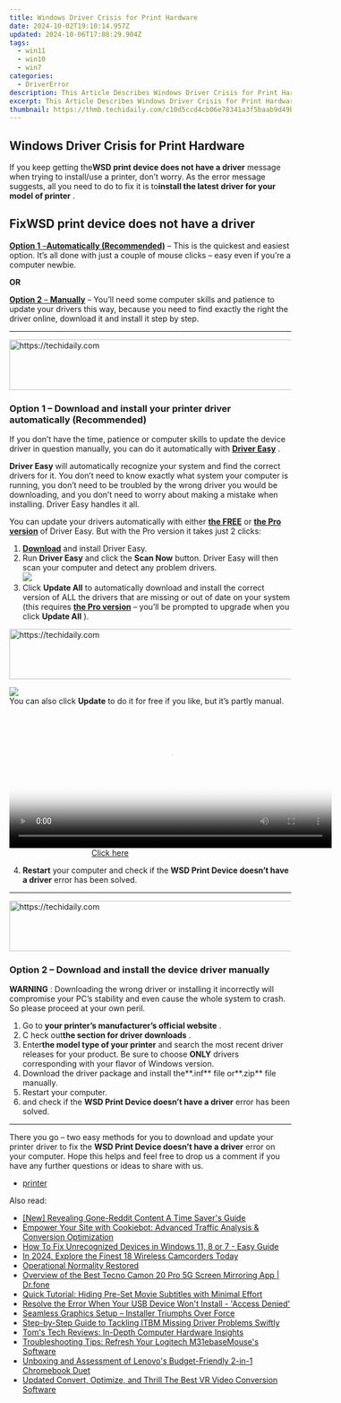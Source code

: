 ```yaml
---
title: Windows Driver Crisis for Print Hardware
date: 2024-10-02T19:10:14.957Z
updated: 2024-10-06T17:08:29.904Z
tags:
  - win11
  - win10
  - win7
categories:
  - DriverError
description: This Article Describes Windows Driver Crisis for Print Hardware
excerpt: This Article Describes Windows Driver Crisis for Print Hardware
thumbnail: https://thmb.techidaily.com/c10d5ccd4cb06e78341a3f5baab9d49b6bafa6bc56839eb08156ddb3e8984bdd.jpg
---
```


## Windows Driver Crisis for Print Hardware

 If you keep getting the**WSD print device does not have a driver** message when trying to install/use a printer, don’t worry. As the error message suggests, all you need to do to fix it is to**install the latest driver for your model of printer** .

## Fix**WSD print device does not have a driver**

[**Option 1** –**Automatically (Recommended)**](#O1) – This is the quickest and easiest option. It’s all done with just a couple of mouse clicks – easy even if you’re a computer newbie.

**OR**

[**Option 2** – **Manually**](https://my-balance-meals.pxf.io/1r0rrg) – You’ll need some computer skills and patience to update your drivers this way, because you need to find exactly the right the driver online, download it and install it step by step.

---

<!-- affiliate ads begin -->
<a href="https://appsumo.8odi.net/c/5597632/2049383/7443" target="_top" id="2049383">
  <img src="//a.impactradius-go.com/display-ad/7443-2049383" border="0" alt="https://techidaily.com" width="728" height="90"/>
</a>
<img height="0" width="0" src="https://appsumo.8odi.net/i/5597632/2049383/7443" style="position:absolute;visibility:hidden;" border="0" />
<!-- affiliate ads end -->

### Option 1 – Download and install your printer driver automatically (Recommended)

 If you don’t have the time, patience or computer skills to update the device driver in question manually, you can do it automatically with **[Driver Easy](https://tools.techidaily.com/drivereasy/download/)**  .

**Driver Easy** will automatically recognize your system and find the correct drivers for it. You don’t need to know exactly what system your computer is running, you don’t need to be troubled by the wrong driver you would be downloading, and you don’t need to worry about making a mistake when installing. Driver Easy handles it all.

 You can update your drivers automatically with either **[the FREE](https://tools.techidaily.com/drivereasy/download/)**  or **[the Pro version](https://tools.techidaily.com/drivereasy/download/)**  of Driver Easy. But with the Pro version it takes just 2 clicks:

1. **[Download](https://tools.techidaily.com/drivereasy/download/)**  and install Driver Easy.
2. Run **Driver Easy**  and click the **Scan Now**  button. Driver Easy will then scan your computer and detect any problem drivers.  
![](https://images.drivereasy.com/wp-content/uploads/2018/10/img_5bd2859b6aeff.jpg)
3. Click **Update All**  to automatically download and install the correct version of ALL the drivers that are missing or out of date on your system (this requires **[the Pro version](https://tools.techidaily.com/drivereasy/download/)**  – you’ll be prompted to upgrade when you click **Update All** ).  

<!-- affiliate ads begin -->
<a href="https://dhgate.sjv.io/c/5597632/1175223/12108" target="_top" id="1175223">
  <img src="//a.impactradius-go.com/display-ad/12108-1175223" border="0" alt="https://techidaily.com" width="728" height="90"/>
</a>
<img height="0" width="0" src="https://dhgate.sjv.io/i/5597632/1175223/12108" style="position:absolute;visibility:hidden;" border="0" />
<!-- affiliate ads end -->

![](https://images.drivereasy.com/wp-content/uploads/2018/10/img_5bd2860b754fa.jpg)  
 You can also click **Update** to do it for free if you like, but it’s partly manual.

<!-- affiliate ads begin -->
<span id="1982462">
					<video width="576" height="240" style="cursor:pointer"
           poster="//a.impactradius-go.com/display-clicktoplayimage/1982462.png"
           onclick="if(!this.playClicked){this.play();this.setAttribute('controls',true);this.playClicked=true;}">
	   <source src="//a.impactradius-go.com/display-ad/22993-1982462">
	   <img src="//a.impactradius-go.com/display-clicktoplayimage/1982462.png" style="border: none; height: 100%; width: 100%; object-fit: contain">
	</video>
	<div style="width:360px;text-align:center"><a href="javascript:window.open(decodeURIComponent('https%3A%2F%2Fhomestyler.sjv.io%2Fc%2F5597632%2F1982462%2F22993'), '_blank');void(0);">Click here</a></div>
</span>
<img height="0" width="0" src="https://imp.pxf.io/i/5597632/1982462/22993" style="position:absolute;visibility:hidden;" border="0" />
<!-- affiliate ads end -->

4. **Restart** your computer and check if the **WSD Print Device doesn’t have a driver** error has been solved.

---

<!-- affiliate ads begin -->
<a href="https://aligracehair.sjv.io/c/5597632/1896560/19272" target="_top" id="1896560">
  <img src="//a.impactradius-go.com/display-ad/19272-1896560" border="0" alt="https://techidaily.com" width="728" height="90"/>
</a>
<img height="0" width="0" src="https://aligracehair.sjv.io/i/5597632/1896560/19272" style="position:absolute;visibility:hidden;" border="0" />
<!-- affiliate ads end -->

### Option 2 – Download and install the device driver manually

**WARNING** : Downloading the wrong driver or installing it incorrectly will compromise your PC’s stability and even cause the whole system to crash. So please proceed at your own peril.

1. Go to **your printer’s manufacturer’s official website** .
2. C heck out**the section for driver downloads** .
3. Enter**the model type of your printer** and search the most recent driver releases for your product.  Be sure to choose **ONLY** drivers corresponding with your flavor of Windows version.
4. Download the driver package and install the**.inf** file or**.zip** file manually.
5. Restart your computer.
6. and check if the **WSD Print Device doesn’t have a driver** error has been solved.

---

 There you go – two easy methods for you to download and update your printer driver to fix the **WSD Print Device doesn’t have a driver**  error on your computer. Hope this helps and feel free to drop us a comment if you have any further questions or ideas to share with us.

* [printer](https://tools.techidaily.com/drivereasy/download/)

<ins class="adsbygoogle"
     style="display:block"
     data-ad-format="autorelaxed"
     data-ad-client="ca-pub-7571918770474297"
     data-ad-slot="1223367746"></ins>

<ins class="adsbygoogle"
     style="display:block"
     data-ad-client="ca-pub-7571918770474297"
     data-ad-slot="8358498916"
     data-ad-format="auto"
     data-full-width-responsive="true"></ins>

<span class="atpl-alsoreadstyle">Also read:</span>
<div><ul>
<li><a href="https://extra-guidance.techidaily.com/new-revealing-gone-reddit-content-a-time-savers-guide/"><u>[New] Revealing Gone-Reddit Content A Time Saver's Guide</u></a></li>
<li><a href="https://techtrends.techidaily.com/empower-your-site-with-cookiebot-advanced-traffic-analysis-and-conversion-optimization/"><u>Empower Your Site with Cookiebot: Advanced Traffic Analysis & Conversion Optimization</u></a></li>
<li><a href="https://driver-error.techidaily.com/how-to-fix-unrecognized-devices-in-windows-11-8-or-7-easy-guide/"><u>How To Fix Unrecognized Devices in Windows 11, 8 or 7 - Easy Guide</u></a></li>
<li><a href="https://some-knowledge.techidaily.com/in-2024-explore-the-finest-18-wireless-camcorders-today/"><u>In 2024, Explore the Finest 18 Wireless Camcorders Today</u></a></li>
<li><a href="https://driver-error.techidaily.com/operational-normality-restored/"><u>Operational Normality Restored</u></a></li>
<li><a href="https://screen-mirror.techidaily.com/overview-of-the-best-tecno-camon-20-pro-5g-screen-mirroring-app-drfone-by-drfone-android/"><u>Overview of the Best Tecno Camon 20 Pro 5G Screen Mirroring App | Dr.fone</u></a></li>
<li><a href="https://tech-hub.techidaily.com/quick-tutorial-hiding-pre-set-movie-subtitles-with-minimal-effort/"><u>Quick Tutorial: Hiding Pre-Set Movie Subtitles with Minimal Effort</u></a></li>
<li><a href="https://driver-error.techidaily.com/resolve-the-error-when-your-usb-device-wont-install-access-denied/"><u>Resolve the Error When Your USB Device Won't Install - 'Access Denied'</u></a></li>
<li><a href="https://driver-error.techidaily.com/seamless-graphics-setup-installer-triumphs-over-force/"><u>Seamless Graphics Setup – Installer Triumphs Over Force</u></a></li>
<li><a href="https://driver-error.techidaily.com/step-by-step-guide-to-tackling-itbm-missing-driver-problems-swiftly/"><u>Step-by-Step Guide to Tackling ITBM Missing Driver Problems Swiftly</u></a></li>
<li><a href="https://driver-error.techidaily.com/toms-tech-reviews-in-depth-computer-hardware-insights/"><u>Tom's Tech Reviews: In-Depth Computer Hardware Insights</u></a></li>
<li><a href="https://win-dash.techidaily.com/troubleshooting-tips-refresh-your-logitech-m31ebasemouses-software/"><u>Troubleshooting Tips: Refresh Your Logitech M31ebaseMouse's Software</u></a></li>
<li><a href="https://buynow-tips.techidaily.com/unboxing-and-assessment-of-lenovos-budget-friendly-2-in-1-chromebook-duet/"><u>Unboxing and Assessment of Lenovo's Budget-Friendly 2-in-1 Chromebook Duet</u></a></li>
<li><a href="https://video-ai-editor.techidaily.com/updated-convert-optimize-and-thrill-the-best-vr-video-conversion-software/"><u>Updated Convert, Optimize, and Thrill The Best VR Video Conversion Software</u></a></li>
</ul></div>

